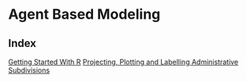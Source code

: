 # Agent Based Modeling

  ## Index
  
 [Getting Started With R](Getting_Started_With_R/Getting_Started_With_R.md)
 [Projecting, Plotting and Labelling Administrative Subdivisions](Administrative_Subdivisions/administrative_subdivisions.md)
